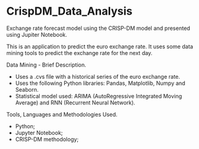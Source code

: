 # CrispDM_Data_Analysis
Exchange rate forecast model using the CRISP-DM model and presented using Jupiter Notebook.

This is an application to predict the euro exchange rate. It uses some data mining tools to predict the exchange rate for the next day.

Data Mining - Brief Description.

- Uses a .cvs file with a historical series of the euro exchange rate.
- Uses the following Python libraries: Pandas, Matplotlib, Numpy and Seaborn.
- Statistical model used: ARIMA (AutoRegressive Integrated Moving Average) and RNN (Recurrent Neural Network).

Tools, Languages and Methodologies Used.

- Python;
- Jupyter Notebook;
- CRISP-DM methodology;
